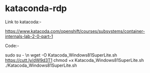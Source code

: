 # kataconda-rdp

Link to katacoda:-

https://www.katacoda.com/openshift/courses/subsystems/container-internals-lab-2-0-part-1

Code:-

sudo su - \n
wget -O Katacoda_Windows81SuperLite.sh https://cutt.ly/dW9d3T1
chmod +x Katacoda_Windows81SuperLite.sh
./Katacoda_Windows81SuperLite.sh 
